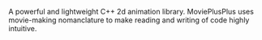 A powerful and lightweight C++ 2d animation library. MoviePlusPlus uses movie-making nomanclature to make reading and writing of code highly intuitive.


